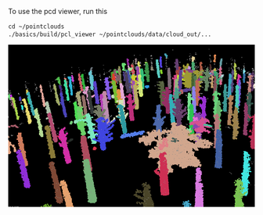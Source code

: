 To use the pcd viewer, run this 

```
cd ~/pointclouds
./basics/build/pcl_viewer ~/pointclouds/data/cloud_out/...
```


![Forest 3 Euclidean Clustering](screenshots/forest3%20cluster.png)
